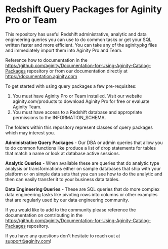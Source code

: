 # Redshift Query Packages for Aginity Pro or Team

This repository has useful Redshift administrative, analytic and data engineering queries you can use to do common tasks or get your SQL written faster and more efficient. You can take any of the aginitypkg files and immediately import them into Aginity Pro and Team.

Reference how to documentation in the https://github.com/aginity/Documentation-for-Using-Aginity-Catalog-Packages repository or from our documentation directly at https://documentation.aginity.com


To get started with using query packages a few pre-requisites:

1. You must have Aginity Pro or Team installed.  Visit our website aginity.com/products to download Aginity Pro for free or evaluate Aginity Team. 
2. You must have access to a Redshift database and appropriate permissions to the INFORMATION_SCHEMA.

The folders within this repository represent classes of query packages which may interest you.  

**Administrative Query Packages** - Our DBA or admin queries that allow you to do common functions like produce a list of drop statements for tables that match a name or look at database active sessions.

**Analytic Queries** - When available these are queries that do analytic type analysis or transformations either on sample databases that ship with your platform or on simple data sets that you can see how to do the analytic and then can easily transfer it to your business data tables.

**Data Engineering Queries** - These are SQL queries that do more complex data engineering tasks like pivoting rows into columns or other examples that are regularly used by our data engineering community.

If you would like to add to the community please reference the documentation on contributing in the https://github.com/aginity/Documentation-for-Using-Aginity-Catalog-Packages repository.

If you have any questions don't hesitate to reach out at support@aginity.com!


    
